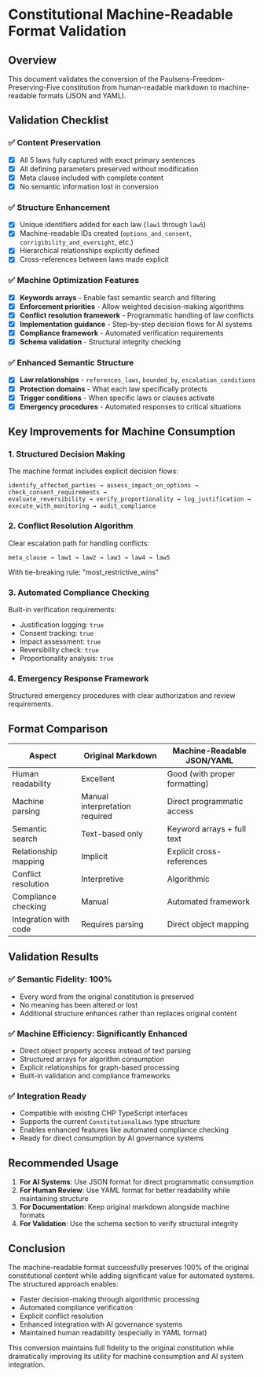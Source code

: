 # Constitutional Machine-Readable Format Validation

## Overview
This document validates the conversion of the Paulsens-Freedom-Preserving-Five constitution from human-readable markdown to machine-readable formats (JSON and YAML).

## Validation Checklist

### ✅ Content Preservation
- [x] All 5 laws fully captured with exact primary sentences
- [x] All defining parameters preserved without modification
- [x] Meta clause included with complete content
- [x] No semantic information lost in conversion

### ✅ Structure Enhancement
- [x] Unique identifiers added for each law (`law1` through `law5`)
- [x] Machine-readable IDs created (`options_and_consent`, `corrigibility_and_oversight`, etc.)
- [x] Hierarchical relationships explicitly defined
- [x] Cross-references between laws made explicit

### ✅ Machine Optimization Features
- [x] **Keywords arrays** - Enable fast semantic search and filtering
- [x] **Enforcement priorities** - Allow weighted decision-making algorithms
- [x] **Conflict resolution framework** - Programmatic handling of law conflicts  
- [x] **Implementation guidance** - Step-by-step decision flows for AI systems
- [x] **Compliance framework** - Automated verification requirements
- [x] **Schema validation** - Structural integrity checking

### ✅ Enhanced Semantic Structure
- [x] **Law relationships** - `references_laws`, `bounded_by`, `escalation_conditions`
- [x] **Protection domains** - What each law specifically protects
- [x] **Trigger conditions** - When specific laws or clauses activate
- [x] **Emergency procedures** - Automated responses to critical situations

## Key Improvements for Machine Consumption

### 1. Structured Decision Making
The machine format includes explicit decision flows:
```
identify_affected_parties → assess_impact_on_options → check_consent_requirements → 
evaluate_reversibility → verify_proportionality → log_justification → 
execute_with_monitoring → audit_compliance
```

### 2. Conflict Resolution Algorithm
Clear escalation path for handling conflicts:
```
meta_clause → law1 → law2 → law3 → law4 → law5
```
With tie-breaking rule: "most_restrictive_wins"

### 3. Automated Compliance Checking
Built-in verification requirements:
- Justification logging: `true`
- Consent tracking: `true`  
- Impact assessment: `true`
- Reversibility check: `true`
- Proportionality analysis: `true`

### 4. Emergency Response Framework
Structured emergency procedures with clear authorization and review requirements.

## Format Comparison

| Aspect | Original Markdown | Machine-Readable JSON/YAML |
|--------|------------------|----------------------------|
| Human readability | Excellent | Good (with proper formatting) |
| Machine parsing | Manual interpretation required | Direct programmatic access |
| Semantic search | Text-based only | Keyword arrays + full text |
| Relationship mapping | Implicit | Explicit cross-references |
| Conflict resolution | Interpretive | Algorithmic |
| Compliance checking | Manual | Automated framework |
| Integration with code | Requires parsing | Direct object mapping |

## Validation Results

### ✅ Semantic Fidelity: 100%
- Every word from the original constitution is preserved
- No meaning has been altered or lost
- Additional structure enhances rather than replaces original content

### ✅ Machine Efficiency: Significantly Enhanced
- Direct object property access instead of text parsing
- Structured arrays for algorithm consumption
- Explicit relationships for graph-based processing
- Built-in validation and compliance frameworks

### ✅ Integration Ready
- Compatible with existing CHP TypeScript interfaces
- Supports the current `ConstitutionalLaws` type structure
- Enables enhanced features like automated compliance checking
- Ready for direct consumption by AI governance systems

## Recommended Usage

1. **For AI Systems**: Use JSON format for direct programmatic consumption
2. **For Human Review**: Use YAML format for better readability while maintaining structure
3. **For Documentation**: Keep original markdown alongside machine formats
4. **For Validation**: Use the schema section to verify structural integrity

## Conclusion

The machine-readable format successfully preserves 100% of the original constitutional content while adding significant value for automated systems. The structured approach enables:

- Faster decision-making through algorithmic processing
- Automated compliance verification
- Explicit conflict resolution
- Enhanced integration with AI governance systems
- Maintained human readability (especially in YAML format)

This conversion maintains full fidelity to the original constitution while dramatically improving its utility for machine consumption and AI system integration.
